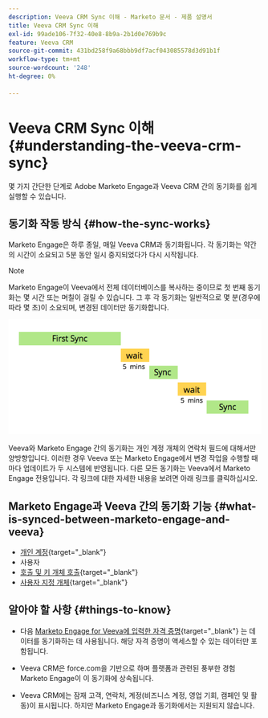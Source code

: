 ```yaml
---
description: Veeva CRM Sync 이해 - Marketo 문서 - 제품 설명서
title: Veeva CRM Sync 이해
exl-id: 99ade106-7f32-40e8-8b9a-2b1d0e769b9c
feature: Veeva CRM
source-git-commit: 431bd258f9a68bbb9df7acf043085578d3d91b1f
workflow-type: tm+mt
source-wordcount: '248'
ht-degree: 0%

---
```


# Veeva CRM Sync 이해 {#understanding-the-veeva-crm-sync}

몇 가지 간단한 단계로 Adobe Marketo Engage과 Veeva CRM 간의 동기화를 쉽게 실행할 수 있습니다.

## 동기화 작동 방식 {#how-the-sync-works}

Marketo Engage은 하루 종일, 매일 Veeva CRM과 동기화됩니다. 각 동기화는 약간의 시간이 소요되고 5분 동안 일시 중지되었다가 다시 시작됩니다.

>[!NOTE]
>
>Marketo Engage이 Veeva에서 전체 데이터베이스를 복사하는 중이므로 첫 번째 동기화는 몇 시간 또는 며칠이 걸릴 수 있습니다. 그 후 각 동기화는 일반적으로 몇 분(경우에 따라 몇 초)이 소요되며, 변경된 데이터만 동기화합니다.

![](assets/understanding-the-veeva-sync-1.png)

Veeva와 Marketo Engage 간의 동기화는 개인 계정 개체의 연락처 필드에 대해서만 양방향입니다. 이러한 경우 Veeva 또는 Marketo Engage에서 변경 작업을 수행할 때마다 업데이트가 두 시스템에 반영됩니다. 다른 모든 동기화는 Veeva에서 Marketo Engage 전용입니다. 각 링크에 대한 자세한 내용을 보려면 아래 링크를 클릭하십시오.

## Marketo Engage과 Veeva 간의 동기화 기능 {#what-is-synced-between-marketo-engage-and-veeva}

* [개인 계정](/help/marketo/product-docs/crm-sync/veeva-crm-sync/sync-details/person-account-sync-faq.md){target="_blank"}
* 사용자
* [호출 및 키 개체 호출](/help/marketo/product-docs/crm-sync/veeva-crm-sync/sync-details/syncing-call-and-call-key-messages.md){target="_blank"}
* [사용자 지정 개체](/help/marketo/product-docs/crm-sync/veeva-crm-sync/sync-details/custom-object-sync.md){target="_blank"}

## 알아야 할 사항 {#things-to-know}

* 다음 [Marketo Engage for Veeva에 입력한 자격 증명](/help/marketo/product-docs/crm-sync/salesforce-sync/setup/enterprise-unlimited-edition/step-2-of-3-create-a-salesforce-user-for-marketo-enterprise-unlimited.md){target="_blank"} 는 데이터를 동기화하는 데 사용됩니다. 해당 자격 증명이 액세스할 수 있는 데이터만 포함됩니다.

* Veeva CRM은 force.com을 기반으로 하며 플랫폼과 관련된 풍부한 경험 Marketo Engage이 이 동기화에 상속됩니다.

* Veeva CRM에는 잠재 고객, 연락처, 계정(비즈니스 계정, 영업 기회, 캠페인 및 활동)이 표시됩니다. 하지만 Marketo Engage과 동기화에서는 지원되지 않습니다.
